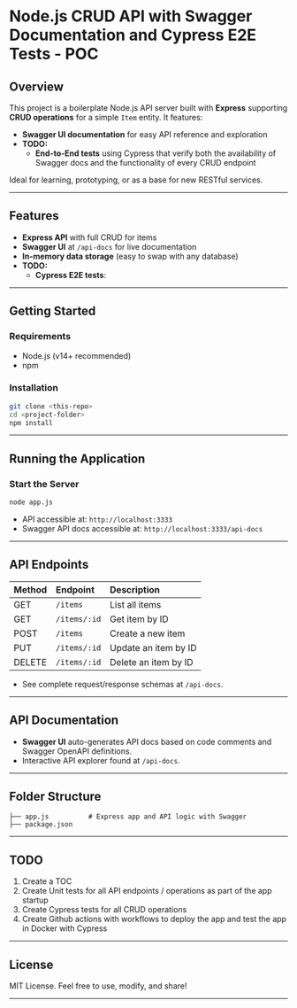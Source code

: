 # Node.js CRUD API with Swagger Documentation and Cypress E2E Tests - POC

## Overview

This project is a boilerplate Node.js API server built with **Express** supporting **CRUD operations** for a simple `Item` entity. It features:

- **Swagger UI documentation** for easy API reference and exploration
- **TODO:** 
  - **End-to-End tests** using Cypress that verify both the availability of Swagger docs and the functionality of every CRUD endpoint

Ideal for learning, prototyping, or as a base for new RESTful services.

***

## Features

- **Express API** with full CRUD for items
- **Swagger UI** at `/api-docs` for live documentation
- **In-memory data storage** (easy to swap with any database)
- **TODO:** 
  - **Cypress E2E tests**:

***

## Getting Started

### Requirements

- Node.js (v14+ recommended)
- npm


### Installation

```bash
git clone <this-repo>
cd <project-folder>
npm install
```


***

## Running the Application

### Start the Server

```bash
node app.js
```

- API accessible at: `http://localhost:3333`
- Swagger API docs accessible at: `http://localhost:3333/api-docs`

***

## API Endpoints

| Method | Endpoint | Description |
| :-- | :-- | :-- |
| GET | `/items` | List all items |
| GET | `/items/:id` | Get item by ID |
| POST | `/items` | Create a new item |
| PUT | `/items/:id` | Update an item by ID |
| DELETE | `/items/:id` | Delete an item by ID |

- See complete request/response schemas at `/api-docs`.

***

## API Documentation

- **Swagger UI** auto-generates API docs based on code comments and Swagger OpenAPI definitions.
- Interactive API explorer found at `/api-docs`.

***

## Folder Structure

```
├── app.js          # Express app and API logic with Swagger
├── package.json
```

***

## TODO

1. Create a TOC
2. Create Unit tests for all API endpoints / operations as part of the app startup 
3. Create Cypress tests for all CRUD operations
4. Create Github actions with workflows to deploy the app and test the app in Docker with Cypress 

***

## License

MIT License. Feel free to use, modify, and share!

***
